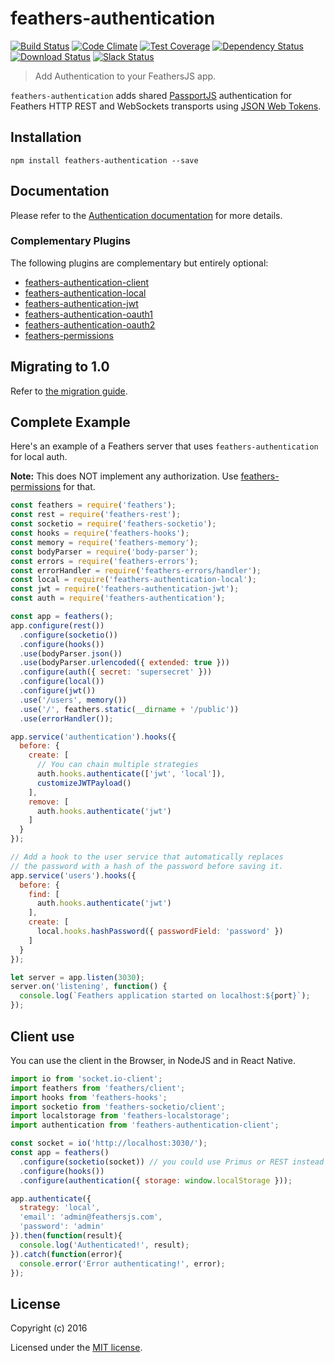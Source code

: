 # feathers-authentication

[![Build Status](https://travis-ci.org/feathersjs/feathers-authentication.png?branch=master)](https://travis-ci.org/feathersjs/feathers-authentication)
[![Code Climate](https://codeclimate.com/github/feathersjs/feathers-authentication.png)](https://codeclimate.com/github/feathersjs/feathers-authentication)
[![Test Coverage](https://codeclimate.com/github/feathersjs/feathers-authentication/badges/coverage.svg)](https://codeclimate.com/github/feathersjs/feathers-authentication/coverage)
[![Dependency Status](https://img.shields.io/david/feathersjs/feathers-authentication.svg?style=flat-square)](https://david-dm.org/feathersjs/feathers-authentication)
[![Download Status](https://img.shields.io/npm/dm/feathers-authentication.svg?style=flat-square)](https://www.npmjs.com/package/feathers-authentication)
[![Slack Status](http://slack.feathersjs.com/badge.svg)](http://slack.feathersjs.com)

> Add Authentication to your FeathersJS app.

`feathers-authentication` adds shared [PassportJS](http://passportjs.org/) authentication for Feathers HTTP REST and WebSockets transports using [JSON Web Tokens](http://jwt.io/).


## Installation

```
npm install feathers-authentication --save
```

## Documentation

Please refer to the [Authentication documentation](http://docs.feathersjs.com/authentication/readme.html) for more details.

### Complementary Plugins

The following plugins are complementary but entirely optional:

- [feathers-authentication-client](https://github.com/feathersjs/feathers-authentication-client)
- [feathers-authentication-local](https://github.com/feathersjs/feathers-authentication-local)
- [feathers-authentication-jwt](https://github.com/feathersjs/feathers-authentication-jwt)
- [feathers-authentication-oauth1](https://github.com/feathersjs/feathers-authentication-oauth1)
- [feathers-authentication-oauth2](https://github.com/feathersjs/feathers-authentication-oauth2)
- [feathers-permissions](https://github.com/feathersjs/feathers-permissions)

## Migrating to 1.0
Refer to [the migration guide](./docs/migrating.md).

## Complete Example
Here's an example of a Feathers server that uses `feathers-authentication` for local auth.

**Note:** This does NOT implement any authorization. Use [feathers-permissions](https://github.com/feathersjs/feathers-permissions) for that.

```js
const feathers = require('feathers');
const rest = require('feathers-rest');
const socketio = require('feathers-socketio');
const hooks = require('feathers-hooks');
const memory = require('feathers-memory');
const bodyParser = require('body-parser');
const errors = require('feathers-errors');
const errorHandler = require('feathers-errors/handler');
const local = require('feathers-authentication-local');
const jwt = require('feathers-authentication-jwt');
const auth = require('feathers-authentication');

const app = feathers();
app.configure(rest())
  .configure(socketio())
  .configure(hooks())
  .use(bodyParser.json())
  .use(bodyParser.urlencoded({ extended: true }))
  .configure(auth({ secret: 'supersecret' }))
  .configure(local())
  .configure(jwt())
  .use('/users', memory())
  .use('/', feathers.static(__dirname + '/public'))
  .use(errorHandler());

app.service('authentication').hooks({
  before: {
    create: [
      // You can chain multiple strategies
      auth.hooks.authenticate(['jwt', 'local']),
      customizeJWTPayload()
    ],
    remove: [
      auth.hooks.authenticate('jwt')
    ]
  }
});

// Add a hook to the user service that automatically replaces
// the password with a hash of the password before saving it.
app.service('users').hooks({
  before: {
    find: [
      auth.hooks.authenticate('jwt')
    ],
    create: [
      local.hooks.hashPassword({ passwordField: 'password' })
    ]
  }
});

let server = app.listen(3030);
server.on('listening', function() {
  console.log(`Feathers application started on localhost:${port}`);
});
```

## Client use

You can use the client in the Browser, in NodeJS and in React Native.

```js
import io from 'socket.io-client';
import feathers from 'feathers/client';
import hooks from 'feathers-hooks';
import socketio from 'feathers-socketio/client';
import localstorage from 'feathers-localstorage';
import authentication from 'feathers-authentication-client';

const socket = io('http://localhost:3030/');
const app = feathers()
  .configure(socketio(socket)) // you could use Primus or REST instead
  .configure(hooks())
  .configure(authentication({ storage: window.localStorage }));

app.authenticate({
  strategy: 'local',
  'email': 'admin@feathersjs.com',
  'password': 'admin'
}).then(function(result){
  console.log('Authenticated!', result);
}).catch(function(error){
  console.error('Error authenticating!', error);
});
```

## License

Copyright (c) 2016

Licensed under the [MIT license](LICENSE).
